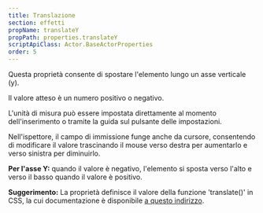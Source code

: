 ```yaml
---
title: Translazione
section: effetti
propName: translateY
propPath: properties.translateY
scriptApiClass: Actor.BaseActorProperties
order: 5
---
```

Questa proprietà consente di spostare l'elemento lungo un asse verticale (y).

Il valore atteso è un numero positivo o negativo.

L'unità di misura può essere impostata direttamente al momento dell'inserimento o tramite la guida sul pulsante delle impostazioni.

Nell'ispettore, il campo di immissione funge anche da cursore, consentendo di modificare il valore trascinando il mouse verso destra per aumentarlo e verso sinistra per diminuirlo.

**Per l'asse Y:** quando il valore è negativo, l'elemento si sposta verso l'alto e verso il basso quando il valore è positivo.

**Suggerimento:**
La proprietà definisce il valore della funzione 'translate()' in CSS, la cui documentazione è disponibile [a questo indirizzo](https://developer.mozilla.org/fr/docs/Web/CSS/transform-function/translate()).
